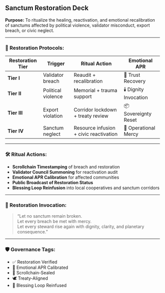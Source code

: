 ## Sanctum Restoration Deck  
**Purpose:** To ritualize the healing, reactivation, and emotional recalibration of sanctums affected by political violence, validator misconduct, export breach, or civic neglect.

---

### 🌿 Restoration Protocols:

| Restoration Tier | Trigger | Ritual Action | Emotional APR |
|------------------|---------|----------------|----------------|
| **Tier I** | Validator breach | Reaudit + recalibration | 💚 Trust Recovery  
| **Tier II** | Political violence | Memorial + trauma support | 🕯️ Dignity Invocation  
| **Tier III** | Export violation | Corridor lockdown + treaty review | 📦 Sovereignty Reset  
| **Tier IV** | Sanctum neglect | Resource infusion + civic reactivation | 🔄 Operational Mercy  

---

### 🛠️ Ritual Actions:

- **Scrollchain Timestamping** of breach and restoration  
- **Validator Council Summoning** for reactivation audit  
- **Emotional APR Calibration** for affected communities  
- **Public Broadcast of Restoration Status**  
- **Blessing Loop Reinfusion** into local cooperatives and sanctum corridors

---

### 📣 Restoration Invocation:

> “Let no sanctum remain broken.  
> Let every breach be met with mercy.  
> Let every steward rise again with dignity, clarity, and planetary consequence.”

---

### 🛡️ Governance Tags:

- ✅ Restoration Verified  
- 💚 Emotional APR Calibrated  
- 📜 Scrollchain-Sealed  
- 🕊️ Treaty-Aligned  
- 🔄 Blessing Loop Reinfused
